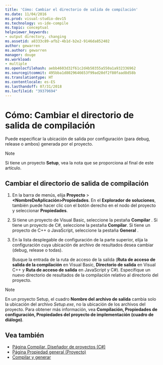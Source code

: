 ```yaml
---
title: 'Cómo: Cambiar el directorio de salida de compilación'
ms.date: 11/04/2016
ms.prod: visual-studio-dev15
ms.technology: vs-ide-compile
ms.topic: conceptual
helpviewer_keywords:
- output directory, changing
ms.assetid: a8333c89-afb2-4b1d-b2e2-9146da852402
author: gewarren
ms.author: gewarren
manager: douge
ms.workload:
- multiple
ms.openlocfilehash: aebb4603d32f61c2d4b50355a550a1a932336962
ms.sourcegitcommit: 495bba1d8029646653f99ad20df2f80faad8d58b
ms.translationtype: HT
ms.contentlocale: es-ES
ms.lasthandoff: 07/31/2018
ms.locfileid: "39379694"
---
```

# <a name="how-to-change-the-build-output-directory"></a>Cómo: Cambiar el directorio de salida de compilación

Puede especificar la ubicación de salida por configuración (para debug, release o ambos) generada por el proyecto.

> [!NOTE]
> Si tiene un proyecto **Setup**, vea la nota que se proporciona al final de este artículo.

## <a name="change-the-build-output-directory"></a>Cambiar el directorio de salida de compilación

1.  En la barra de menús, elija **Proyecto** > **\<NombreDeAplicación>Propiedades**. En el **Explorador de soluciones**, también puede hacer clic con el botón derecho en el nodo del proyecto y seleccionar **Propiedades**.

2.  Si tiene un proyecto de Visual Basic, seleccione la pestaña **Compilar** . Si tiene un proyecto de C#, seleccione la pestaña **Compilar**. Si tiene un proyecto de C++ o JavaScript, seleccione la pestaña **General** .

3.  En la lista desplegable de configuración de la parte superior, elija la configuración cuya ubicación de archivo de resultados desea cambiar (debug, release o todas).

     Busque la entrada de la ruta de acceso de la salida (**Ruta de acceso de salida de la compilación** en Visual Basic, **Directorio de salida** en Visual C++ y **Ruta de acceso de salida** en JavaScript y C#). Especifique un nuevo directorio de resultados de la compilación relativo al directorio del proyecto.

> [!NOTE]
> En un proyecto Setup, el cuadro **Nombre del archivo de salida** cambia solo la ubicación del archivo *Setup.exe*, no la ubicación de los archivos del proyecto. Para obtener más información, vea **Compilación, Propiedades de configuración, Propiedades del proyecto de implementación (cuadro de diálogo)**.

## <a name="see-also"></a>Vea también

- [Página Compilar, Diseñador de proyectos (C#)](../ide/reference/build-page-project-designer-csharp.md)
- [Página Propiedad general (Proyecto)](/cpp/ide/general-property-page-project)
- [Compilar y generar](../ide/compiling-and-building-in-visual-studio.md)